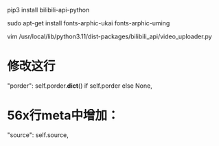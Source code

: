 pip3 install bilibili-api-python

sudo apt-get install fonts-arphic-ukai fonts-arphic-uming

vim /usr/local/lib/python3.11/dist-packages/bilibili_api/video_uploader.py
# 修改这行
"porder": self.porder.__dict__() if self.porder else None,
# 56x行meta中增加：
"source": self.source,
